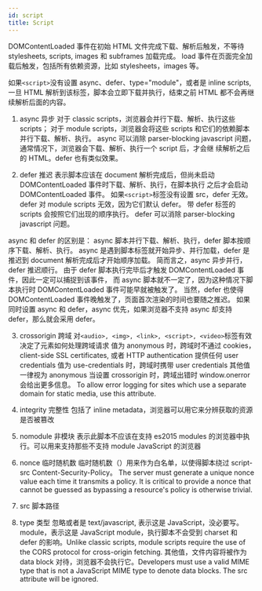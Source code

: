 ```yaml
---
id: script
title: Script
---
```


DOMContentLoaded 事件在初始 HTML 文件完成下载、解析后触发，不等待 stylesheets, scripts, images 和 subframes 加载完成。
load 事件在页面完全加载后触发，包括所有依赖资源，比如 stylesheets，images 等。

如果`<script>`没有设置 async、defer、type="module"，或者是 inline scripts, 一旦 HTML 解析到该标签，脚本会立即下载并执行，结束之前 HTML 都不会再继续解析后面的内容。

1. async 异步
   对于 classic scripts，浏览器会并行下载、解析、执行这些 scripts；
   对于 module scripts，浏览器会将这些 scripts 和它们的依赖脚本并行下载、解析、执行。
   async 可以消除 parser-blocking javascript 问题，通常情况下，浏览器会下载、解析、执行一个 script 后，才会继
   续解析之后的 HTML。defer 也有类似效果。

2. defer 推迟
   表示脚本应该在 document 解析完成后，但尚未启动 DOMContentLoaded 事件时下载、解析、执行，在脚本执行
   之后才会启动 DOMContentLoaded 事件。
   如果`<script>`标签没有设置 src，defer 无效。
   defer 对 module scripts 无效，因为它们默认 defer。
   带 defer 标签的 scripts 会按照它们出现的顺序执行。
   defer 可以消除 parser-blocking javascript 问题。

async 和 defer 的区别是：
async 脚本并行下载、解析、执行，defer 脚本按顺序下载、解析、执行。
async 是遇到脚本标签就开始异步、并行加载，defer 是推迟到 document 解析完成后才开始顺序加载。
简而言之，async 异步并行，defer 推迟顺行。
由于 defer 脚本执行完毕后才触发 DOMContentLoaded 事件，因此一定可以捕捉到该事件，
而 async 脚本就不一定了，因为这种情况下脚本执行时 DOMContentLoaded 事件可能早就被触发了。
当然，defer 也使得 DOMContentLoaded 事件晚触发了，页面首次渲染的时间也要随之推迟。
如果同时设置 async 和 defer，async 优先，如果浏览器不支持 async 却支持 defer，那么就会采用 defer。

3. crossorigin 跨域
   对`<audio>, <img>, <link>, <script>, <video>`标签有效
   决定了元素如何处理跨域请求
   值为 anonymous 时，跨域时不通过 cookies，client-side SSL certificates, 或者 HTTP authentication 提供任何
   user credentials
   值为 use-credentials 时，跨域时携带 user credentials
   其他值一律视为 anonymous
   当设置 crossorigin 时，跨域出错时 window.onerror 会给出更多信息。
   To allow error logging for sites which use a separate domain for static media, use this attribute.

4. integrity 完整性
   包括了 inline metadata，浏览器可以用它来分辨获取的资源是否被篡改

5. nomodule 非模块
   表示此脚本不应该在支持 es2015 modules 的浏览器中执行。可以用来支持那些不支持 module JavaScript
   的浏览器

6. nonce 临时随机数
   临时随机数（）用来作为白名单，以使得脚本绕过 script-src Content-Security-Policy。 The server must generate
   a unique nonce value each time it transmits a policy. It is critical to provide a nonce that cannot be guessed as
   bypassing a resource's policy is otherwise trivial.

7. src 脚本路径

8. type 类型
   忽略或者是 text/javascript, 表示这是 JavaScript，没必要写。
   module，表示这是 JavaScript module，执行脚本不会受到 charset 和 defer 的影响。Unlike classic scripts, module
   scripts require the use of the CORS protocol for cross-origin fetching.
   其他值，文件内容将被作为 data block 对待，浏览器不会执行它。Developers must use a valid MIME type that is
   not a JavaScript MIME type to denote data blocks. The src attribute will be ignored.

